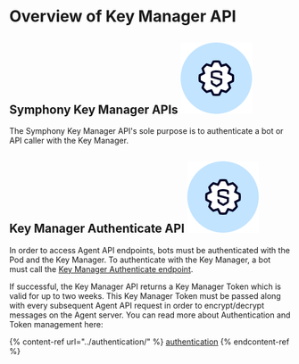 # Overview of Key Manager API

## Symphony Key Manager APIs <img src="../../.gitbook/assets/symphony-api.png" alt="" data-size="line">

The Symphony Key Manager API's sole purpose is to authenticate a bot or API caller with the Key Manager.

## Key Manager Authenticate API <img src="../../.gitbook/assets/symphony-api.png" alt="" data-size="line">

In order to access Agent API endpoints, bots must be authenticated with the Pod and the Key Manager. To authenticate with the Key Manager, a bot must call the [Key Manager Authenticate endpoint](https://developers.symphony.com/restapi/reference#rsa-key-manager-authenticate).

If successful, the Key Manager API returns a Key Manager Token which is valid for up to two weeks. This Key Manager Token must be passed along with every subsequent Agent API request in order to encrypt/decrypt messages on the Agent server. You can read more about Authentication and Token management here:

{% content-ref url="../authentication/" %}
[authentication](../authentication/)
{% endcontent-ref %}
